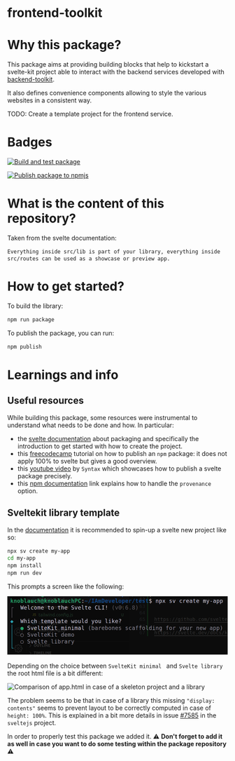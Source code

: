 # frontend-toolkit

# Why this package?

This package aims at providing building blocks that help to kickstart a svelte-kit project able to interact with the backend services developed with [backend-toolkit](https://github.com/KnoblauchPilze/backend-toolkit).

It also defines convenience components allowing to style the various websites in a consistent way.

TODO: Create a template project for the frontend service.

# Badges

[![Build and test package](https://github.com/Knoblauchpilze/frontend-toolkit/actions/workflows/build-and-test.yml/badge.svg)](https://github.com/Knoblauchpilze/frontend-toolkit/actions/workflows/build-and-test.yml)

[![Publish package to npmjs](https://github.com/Knoblauchpilze/frontend-toolkit/actions/workflows/publish-package.yml/badge.svg)](https://github.com/Knoblauchpilze/frontend-toolkit/actions/workflows/publish-package.yml)

# What is the content of this repository?

Taken from the svelte documentation:

```
Everything inside src/lib is part of your library, everything inside src/routes can be used as a showcase or preview app.
```

# How to get started?

To build the library:

```bash
npm run package
```

To publish the package, you can run:

```bash
npm publish
```

# Learnings and info

## Useful resources

While building this package, some resources were instrumental to understand what needs to be done and how. In particular:

- the [svelte documentation](https://svelte.dev/docs/kit/packaging) about packaging and specifically the introduction to get started with how to create the project.
- this [freecodecamp](https://www.freecodecamp.org/news/how-to-create-and-publish-your-first-npm-package/) tutorial on how to publish an `npm` package: it does not apply 100% to svelte but gives a good overview.
- this [youtube video](https://www.youtube.com/watch?v=_TymiadmPrc) by `Syntax` which showcases how to publish a svelte package precisely.
- this [npm documentation](https://docs.npmjs.com/cli/v10/configuring-npm/package-json#repository) link explains how to handle the `provenance` option.

## Sveltekit library template

In the [documentation](https://svelte.dev/docs/kit/creating-a-project) it is recommended to spin-up a svelte new project like so:

```bash
npx sv create my-app
cd my-app
npm install
npm run dev
```

This prompts a screen like the following:

![Visual of the sveltekit setup screen](resources/sveltekit-setup-prompt.png)

Depending on the choice between `SvelteKit minimal ` and `Svelte library` the root html file is a bit different:

![Comparison of app.html in case of a skeleton project and a library](app-html-difference)

The problem seems to be that in case of a library this missing `"display: contents"` seems to prevent layout to be correctly computed in case of `height: 100%`. This is explained in a bit more details in issue [#7585](https://github.com/sveltejs/kit/discussions/7585) in the `sveltejs` project.

In order to properly test this package we added it. ⚠️ **Don't forget to add it as well in case you want to do some testing within the package repository** ⚠️
